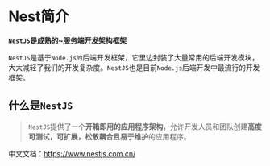 # Nest简介

**`NestJS`是成熟的~服务端开发架构框架**

`NestJS`是基于`Node.js的`后端开发框架，它里边封装了大量常用的后端开发模块，大大减轻了我们的开发复杂度。`NestJS`也是目前`Node.js`后端开发中最流行的开发框架。

## 什么是`NestJS`

> `NestJS`提供了一个**开箱即用的应用程序架构**，允许开发人员和团队创建**高度可测试，可扩展，松散耦合且易于维护**的应用程序。



中文文档：https://www.nestjs.com.cn/